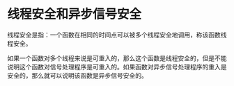 # 线程安全和异步信号安全

线程安全是指：一个函数在相同的时间点可以被多个线程安全地调用，称该函数线程安全。

如果一个函数对多个线程来说是可重入的，那么这个函数是线程安全的，但是不能说明这个函数对信号处理程序是可重入的。如果函数对异步信号处理程序的重入是安全的，那么就可以说明该函数是异步信号安全的。